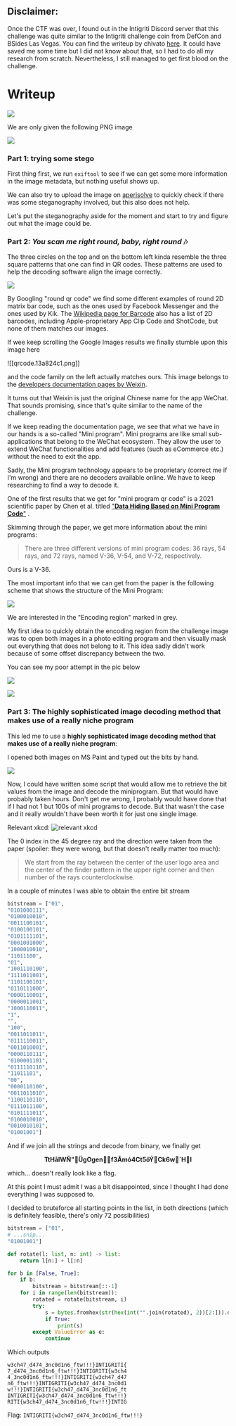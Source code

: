 ## Disclaimer:
Once the CTF was over, I found out in the Intigriti Discord server that this challenge was quite similar to the Intigriti challenge coin from DefCon and BSides Las Vegas. You can find the writeup by chivato [here](https://hackmd.io/@Chivato/SkN3Piyan).
It could have saved me some time but I did not know about that, so I had to do all my research from scratch. Nevertheless, I still managed to get first blood on the challenge.
# Writeup

![](meme.png)


We are only given the following PNG image

![](zechat.png)

### Part 1: trying some stego

First thing first, we run `exiftool` to see if we can get some more information in the image metadata, but nothing useful shows up.

We can also try to upload the image on [aperisolve](https://www.aperisolve.com) to quickly check if there was some steganography involved, but this also does not help.

Let's put the steganography aside for the moment and start to try and figure out what the image could be.

###  Part 2: *You scan me right round, baby, right round* 🎶

The three circles on the top and on the bottom left kinda resemble the three square patterns that one can find in QR codes. These patterns are used to help the decoding software align the image correctly.

![](qrcode.png)


By Googling "round qr code" we find some different examples of round 2D matrix bar code, such as the ones used by Facebook Messenger and the ones used by Kik.
The [Wikipedia page for Barcode](https://en.wikipedia.org/wiki/Barcode#Matrix_(2D)_barcodes) also has a list of 2D barcodes, including Apple-proprietary App Clip Code and ShotCode, but none of them matches our images.

If wee keep scrolling the Google Images results we finally stumble upon this image here

![[qrcode.13a824c1.png]]

and the code family on the left actually matches ours. This image belongs to the [developers documentation pages by Weixin](https://developers.weixin.qq.com/minigame/en/dev/tutorial/open-ability/qrcode.html).

It turns out that Weixin is just the original Chinese name for the app WeChat. That sounds promising, since that's quite similar to the name of the challenge.

If we keep reading the documentation page, we see that what we have in our hands is a so-called "Mini program". Mini programs are like small sub-applications that belong to the WeChat ecosystem. They allow the user to extend WeChat functionalities and add features (such as eCommerce etc.) without the need to exit the app.

Sadly, the Mini program technology appears to be proprietary (correct me if I'm wrong) and there are no decoders available online. We have to keep researching to find a way to decode it.

One of the first results that we get for "mini program qr code" is a 2021 scientific paper by Chen et al. titled ["**Data Hiding Based on Mini Program Code**"](https://www.hindawi.com/journals/scn/2021/5546344/) .

Skimming through the paper, we get more information about the mini programs:

> There are three different versions of mini program codes: 36 rays, 54 rays, and 72 rays, named V-36, V-54, and V-72, respectively.

Ours is a V-36.

The most important info that we can get from the paper is the following scheme that shows the structure of the Mini Program:

![](miniprogramstructure.png)


We are interested in the "Encoding region" marked in grey.

My first idea to quickly obtain the encoding region from the challenge image was to open both images in a photo editing program and then visually mask out everything that does not belong to it.
This idea sadly didn't work because of some offset discrepancy between the two.

You can see my poor attempt in the pic below

![](maskingfail.png)

![](borat-great.gif)

### Part 3: The highly sophisticated image decoding method that makes use of a really niche program

This led me to use a **highly sophisticated image decoding method that makes use of a really niche program**:

I opened both images on MS Paint and typed out the bits by hand.

![](paint.png)

Now, I could have written some script that would allow me to retrieve the bit values from the image and decode the miniprogram. But that would have probably taken hours. Don't get me wrong, I probably would have done that if I had not 1 but 100s of mini programs to decode.
But that wasn't the case and it really wouldn't have been worth it for just one single image.

Relevant xkcd:
![relevant xkcd](https://imgs.xkcd.com/comics/the_general_problem.png)



The 0 index in the 45 degree ray and the direction were taken from the paper (spoiler: they were wrong, but that doesn't really matter too much):

> We start from the ray between the center of the user logo area and the center of the finder pattern in the upper right corner and then number of the rays counterclockwise.

In a couple of minutes I was able to obtain the entire bit stream

```python
bitstream = ["01",
"0101000111",
"0100010010",
"0011100101",
"0100100101",
"0101111101",
"0001001000",
"1000010010",
"11011100",
"01",
"1001110100",
"1111011001",
"1101100101",
"0110111000",
"0000110001",
"0000011001",
"1000110011",
"1",
"",
"100",
"0011011011",
"0111110011",
"0011010001",
"0000110111",
"0100001101",
"0111110110",
"11011101",
"00",
"0000110100",
"0011011010",
"1100110110",
"0111011100",
"0101111011",
"0100010010",
"0010010101",
"01001001"]
```

And if we join all the strings and decode from binary, we finally get

<center><b>TtHåIWÑ"ÜgOgenf3Ãmó4Ct5öÝCk6w´HI</b></center>

which... doesn't really look like a flag.

At this point I must admit I was a bit disappointed, since I thought I had done everything I was supposed to.

I decided to bruteforce all starting points in the list, in both directions (which is definitely feasible, there's only 72 possibilities)

```python
bitstream = ["01",
# ...snip...
"01001001"]

def rotate(l: list, n: int) -> list:
    return l[n:] + l[:n]

for b in [False, True]:
    if b:
        bitstream = bitstream[::-1]
    for i in range(len(bitstream)):
        rotated = rotate(bitstream, i)
        try:
            s = bytes.fromhex(str(hex(int("".join(rotated), 2))[2:])).decode("utf-8")
            if True:
                print(s)
        except ValueError as e:
            continue
```

Which outputs

```
w3ch47_d474_3nc0d1n6_ftw!!!}INTIGRITI{
7_d474_3nc0d1n6_ftw!!!}INTIGRITI{w3ch4
4_3nc0d1n6_ftw!!!}INTIGRITI{w3ch47_d47
n6_ftw!!!}INTIGRITI{w3ch47_d474_3nc0d1
w!!!}INTIGRITI{w3ch47_d474_3nc0d1n6_ft
INTIGRITI{w3ch47_d474_3nc0d1n6_ftw!!!}
RITI{w3ch47_d474_3nc0d1n6_ftw!!!}INTIG
```

Flag: `INTIGRITI{w3ch47_d474_3nc0d1n6_ftw!!!}`